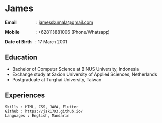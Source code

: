 # James
__Email__ &nbsp;&nbsp;&nbsp;&nbsp;&nbsp;&nbsp;&nbsp;&nbsp;&nbsp;&nbsp;&nbsp;&nbsp;&nbsp;&nbsp;&nbsp;: jamesskumala@gmail.com 

__Mobile__ &nbsp;&nbsp;&nbsp;&nbsp;&nbsp;&nbsp;&nbsp;&nbsp;&nbsp;&nbsp;&nbsp;&nbsp;: +628118881006 (Phone/Whatsapp) 

__Date of Birth__ &nbsp;&nbsp;: 17 March 2001  

## Education
- Bachelor of Computer Science at BINUS University, Indonesia 
- Exchange study at Saxion University of Applied Sciences, Netherlands
- Postgraduate at Tunghai University, Taiwan

## Experiences
    Skills : HTML, CSS, JAVA, Flutter
	Github : https://jsk1703.github.io/ 
    Languages : English, Mandarin